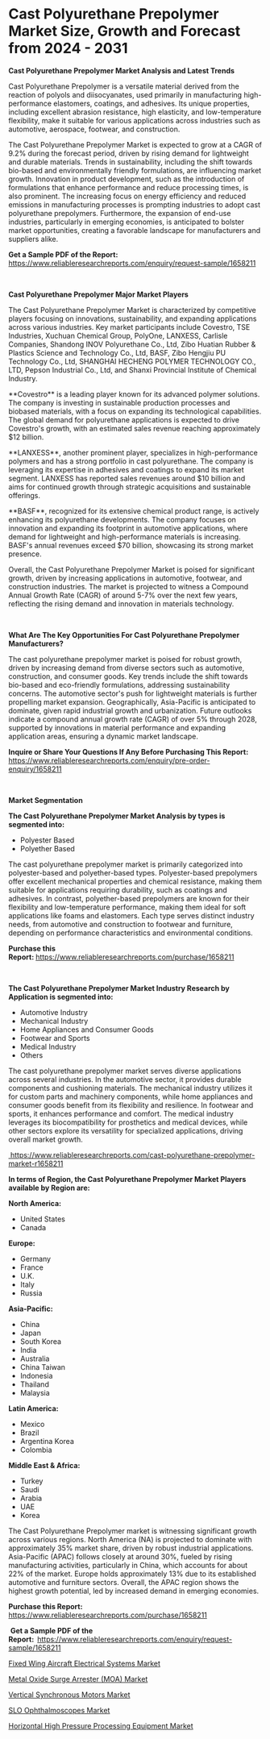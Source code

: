 <p><h1>Cast Polyurethane Prepolymer Market Size, Growth and Forecast from 2024 - 2031</h1></p><p><strong>Cast Polyurethane Prepolymer Market Analysis and Latest Trends</strong></p>
<p><p>Cast Polyurethane Prepolymer is a versatile material derived from the reaction of polyols and diisocyanates, used primarily in manufacturing high-performance elastomers, coatings, and adhesives. Its unique properties, including excellent abrasion resistance, high elasticity, and low-temperature flexibility, make it suitable for various applications across industries such as automotive, aerospace, footwear, and construction.</p><p>The Cast Polyurethane Prepolymer Market is expected to grow at a CAGR of 9.2% during the forecast period, driven by rising demand for lightweight and durable materials. Trends in sustainability, including the shift towards bio-based and environmentally friendly formulations, are influencing market growth. Innovation in product development, such as the introduction of formulations that enhance performance and reduce processing times, is also prominent. The increasing focus on energy efficiency and reduced emissions in manufacturing processes is prompting industries to adopt cast polyurethane prepolymers. Furthermore, the expansion of end-use industries, particularly in emerging economies, is anticipated to bolster market opportunities, creating a favorable landscape for manufacturers and suppliers alike.</p></p>
<p><strong>Get a Sample PDF of the Report:&nbsp;</strong> <a href="https://www.reliableresearchreports.com/enquiry/request-sample/1658211?utm_campaign=9&utm_medium=2&utm_source=Github&utm_content=ia&utm_term=09122024&utm_id=cast-polyurethane-prepolymer">https://www.reliableresearchreports.com/enquiry/request-sample/1658211</a></p>
<p>&nbsp;</p>
<p><strong>Cast Polyurethane Prepolymer Major Market Players</strong></p>
<p><p>The Cast Polyurethane Prepolymer Market is characterized by competitive players focusing on innovations, sustainability, and expanding applications across various industries. Key market participants include Covestro, TSE Industries, Xuchuan Chemical Group, PolyOne, LANXESS, Carlisle Companies, Shandong INOV Polyurethane Co., Ltd, Zibo Huatian Rubber & Plastics Science and Technology Co., Ltd, BASF, Zibo Hengjiu PU Technology Co., Ltd, SHANGHAI HECHENG POLYMER TECHNOLOGY CO., LTD, Pepson Industrial Co., Ltd, and Shanxi Provincial Institute of Chemical Industry.</p><p>**Covestro** is a leading player known for its advanced polymer solutions. The company is investing in sustainable production processes and biobased materials, with a focus on expanding its technological capabilities. The global demand for polyurethane applications is expected to drive Covestro's growth, with an estimated sales revenue reaching approximately $12 billion.</p><p>**LANXESS**, another prominent player, specializes in high-performance polymers and has a strong portfolio in cast polyurethane. The company is leveraging its expertise in adhesives and coatings to expand its market segment. LANXESS has reported sales revenues around $10 billion and aims for continued growth through strategic acquisitions and sustainable offerings.</p><p>**BASF**, recognized for its extensive chemical product range, is actively enhancing its polyurethane developments. The company focuses on innovation and expanding its footprint in automotive applications, where demand for lightweight and high-performance materials is increasing. BASF's annual revenues exceed $70 billion, showcasing its strong market presence.</p><p>Overall, the Cast Polyurethane Prepolymer Market is poised for significant growth, driven by increasing applications in automotive, footwear, and construction industries. The market is projected to witness a Compound Annual Growth Rate (CAGR) of around 5-7% over the next few years, reflecting the rising demand and innovation in materials technology.</p></p>
<p>&nbsp;</p>
<p><strong>What Are The Key Opportunities For Cast Polyurethane Prepolymer Manufacturers?</strong></p>
<p><p>The cast polyurethane prepolymer market is poised for robust growth, driven by increasing demand from diverse sectors such as automotive, construction, and consumer goods. Key trends include the shift towards bio-based and eco-friendly formulations, addressing sustainability concerns. The automotive sector's push for lightweight materials is further propelling market expansion. Geographically, Asia-Pacific is anticipated to dominate, given rapid industrial growth and urbanization. Future outlooks indicate a compound annual growth rate (CAGR) of over 5% through 2028, supported by innovations in material performance and expanding application areas, ensuring a dynamic market landscape.</p></p>
<p><strong>Inquire or Share Your Questions If Any Before Purchasing This Report:</strong> <a href="https://www.reliableresearchreports.com/enquiry/pre-order-enquiry/1658211?utm_campaign=9&utm_medium=2&utm_source=Github&utm_content=ia&utm_term=09122024&utm_id=cast-polyurethane-prepolymer">https://www.reliableresearchreports.com/enquiry/pre-order-enquiry/1658211</a></p>
<p>&nbsp;</p>
<p><strong>Market Segmentation</strong></p>
<p><strong>The Cast Polyurethane Prepolymer Market Analysis by types is segmented into:</strong></p>
<p><ul><li>Polyester Based</li><li>Polyether Based</li></ul></p>
<p><p>The cast polyurethane prepolymer market is primarily categorized into polyester-based and polyether-based types. Polyester-based prepolymers offer excellent mechanical properties and chemical resistance, making them suitable for applications requiring durability, such as coatings and adhesives. In contrast, polyether-based prepolymers are known for their flexibility and low-temperature performance, making them ideal for soft applications like foams and elastomers. Each type serves distinct industry needs, from automotive and construction to footwear and furniture, depending on performance characteristics and environmental conditions.</p></p>
<p><strong>Purchase this Report:&nbsp;</strong><a href="https://www.reliableresearchreports.com/purchase/1658211?utm_campaign=9&utm_medium=2&utm_source=Github&utm_content=ia&utm_term=09122024&utm_id=cast-polyurethane-prepolymer">https://www.reliableresearchreports.com/purchase/1658211</a></p>
<p>&nbsp;</p>
<p><strong>The Cast Polyurethane Prepolymer Market Industry Research by Application is segmented into:</strong></p>
<p><ul><li>Automotive Industry</li><li>Mechanical Industry</li><li>Home Appliances and Consumer Goods</li><li>Footwear and Sports</li><li>Medical Industry</li><li>Others</li></ul></p>
<p><p>The cast polyurethane prepolymer market serves diverse applications across several industries. In the automotive sector, it provides durable components and cushioning materials. The mechanical industry utilizes it for custom parts and machinery components, while home appliances and consumer goods benefit from its flexibility and resilience. In footwear and sports, it enhances performance and comfort. The medical industry leverages its biocompatibility for prosthetics and medical devices, while other sectors explore its versatility for specialized applications, driving overall market growth.</p></p>
<p><a href="https://www.reliableresearchreports.com/cast-polyurethane-prepolymer-market-r1658211?utm_campaign=9&utm_medium=2&utm_source=Github&utm_content=ia&utm_term=09122024&utm_id=cast-polyurethane-prepolymer">&nbsp;https://www.reliableresearchreports.com/cast-polyurethane-prepolymer-market-r1658211</a></p>
<p><strong>In terms of Region, the Cast Polyurethane Prepolymer Market Players available by Region are:</strong></p>
<p>
    <p> <strong> North America: </strong>
        <ul>
            <li>United States</li>
            <li>Canada</li>
        </ul>
        </p> 
    <p> <strong> Europe: </strong>
        <ul>
            <li>Germany</li>
            <li>France</li>
            <li>U.K.</li>
            <li>Italy</li>
            <li>Russia</li>
        </ul>
        </p> 
    <p> <strong> Asia-Pacific: </strong>
        <ul>
            <li>China</li>
            <li>Japan</li>
            <li>South Korea</li>
            <li>India</li>
            <li>Australia</li>
            <li>China Taiwan</li>
            <li>Indonesia</li>
            <li>Thailand</li>
            <li>Malaysia</li>
        </ul>
        </p> 
    <p> <strong> Latin America: </strong>
        <ul>
            <li>Mexico</li>
            <li>Brazil</li>
            <li>Argentina Korea</li>
            <li>Colombia</li>
        </ul>
        </p> 
    <p> <strong> Middle East & Africa: </strong>
        <ul>
            <li>Turkey</li>
            <li>Saudi</li>
            <li>Arabia</li>
            <li>UAE</li>
            <li>Korea</li>
        </ul>
    </p>
    </p>
<p><p>The Cast Polyurethane Prepolymer market is witnessing significant growth across various regions. North America (NA) is projected to dominate with approximately 35% market share, driven by robust industrial applications. Asia-Pacific (APAC) follows closely at around 30%, fueled by rising manufacturing activities, particularly in China, which accounts for about 22% of the market. Europe holds approximately 13% due to its established automotive and furniture sectors. Overall, the APAC region shows the highest growth potential, led by increased demand in emerging economies.</p></p>
<p><strong>Purchase this Report: </strong><a href="https://www.reliableresearchreports.com/purchase/1658211?utm_campaign=9&utm_medium=2&utm_source=Github&utm_content=ia&utm_term=09122024&utm_id=cast-polyurethane-prepolymer">https://www.reliableresearchreports.com/purchase/1658211</a></p>
<p>&nbsp;<strong>Get a Sample PDF of the Report:&nbsp;&nbsp;</strong><a href="https://www.reliableresearchreports.com/enquiry/request-sample/1658211?utm_campaign=9&utm_medium=2&utm_source=Github&utm_content=ia&utm_term=09122024&utm_id=cast-polyurethane-prepolymer">https://www.reliableresearchreports.com/enquiry/request-sample/1658211</a></p>
<p><strong></strong></p>
<p><p><a href="https://www.linkedin.com/pulse/competitive-analysis-fixed-wing-aircraft-electrical-systems-market-trhgf?utm_campaign=9&utm_medium=2&utm_source=Github&utm_content=ia&utm_term=09122024&utm_id=cast-polyurethane-prepolymer">Fixed Wing Aircraft Electrical Systems Market</a></p><p><a href="https://github.com/SanjidaMahmud54/Market-Research-Report-List-1/blob/main/metal-oxide-surge-arrester-moa-market.md?utm_campaign=9&utm_medium=2&utm_source=Github&utm_content=ia&utm_term=09122024&utm_id=cast-polyurethane-prepolymer">Metal Oxide Surge Arrester (MOA) Market</a></p><p><a href="https://www.linkedin.com/pulse/vertical-synchronous-motors-industry-research-covering-multiple-vnanf?utm_campaign=9&utm_medium=2&utm_source=Github&utm_content=ia&utm_term=09122024&utm_id=cast-polyurethane-prepolymer">Vertical Synchronous Motors Market</a></p><p><a href="https://github.com/hgf64gh/Market-Research-Report-List-1/blob/main/slo-ophthalmoscopes-market.md?utm_campaign=9&utm_medium=2&utm_source=Github&utm_content=ia&utm_term=09122024&utm_id=cast-polyurethane-prepolymer">SLO Ophthalmoscopes Market</a></p><p><a href="https://www.linkedin.com/pulse/horizontal-high-pressure-processing-equipment-market-study-zzekf?utm_campaign=9&utm_medium=2&utm_source=Github&utm_content=ia&utm_term=09122024&utm_id=cast-polyurethane-prepolymer">Horizontal High Pressure Processing Equipment Market</a></p></p>
